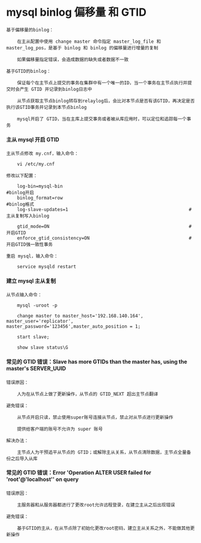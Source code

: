 
# mysql binlog 偏移量 和 GTID

    基于偏移量的binlog：

        在主从配置中使用 change master 命令指定 master_log_file 和 master_log_pos，是基于 binlog 和 binlog 的偏移量进行增量的复制

        如果偏移量指定错误，会造成数据的缺失或者数据不一致

    基于GTID的binlog：

        保证每个在主节点上提交的事务在集群中有一个唯一的ID，当一个事务在主节点执行并提交时会产生 GTID 并记录到binlog日志中

        从节点获取主节点binlog转存到relaylog后，会比对本节点是否有该GTID，再决定是否执行该GTID事务并记录到本节点binlog

        mysql开启了 GTID，当在主库上提交事务或者被从库应用时，可以定位和追踪每一个事务

#### 主从 mysql 开启 GTID

    主从节点修改 my.cnf，输入命令：

        vi /etc/my.cnf

    修改以下配置：

        log-bin=mysql-bin                                               #binlog开启
        binlog_format=row                                               #binlog格式
        log-slave-updates=1                                             #主从复制写入binlog

        gtid_mode=ON                                                    #开启GTID
        enforce_gtid_consistency=ON                                     #开启GTID强一致性事务

    重启 mysql，输入命令：

        service mysqld restart

#### 建立 mysql 主从复制

    从节点输入命令：

        mysql -uroot -p

        change master to master_host='192.168.140.164', master_user='replicator', master_password='123456',master_auto_position = 1;

        start slave;

        show slave status\G

#### 常见的 GTID 错误：Slave has more GTIDs than the master has, using the master's SERVER_UUID

    错误原因：

        人为在从节点上做了更新操作，从节点的 GTID_NEXT 超出主节点翻译

    避免错误：

        从节点开启只读，禁止使用super账号连接从节点，禁止对从节点进行更新操作

        提供给客户端的账号不允许为 super 账号

    解决办法：

        主节点人为干预追平从节点的 GTID；或解除主从关系，从节点清除数据，主节点全量备份之后导入从库

#### 常见的 GTID 错误：Error 'Operation ALTER USER failed for 'root'@'localhost'' on query

    错误原因：

        主服务器和从服务器都进行了更改root允许远程登录，在建立主从之后出现错误

    避免错误：

        基于GTID的主从，在从节点除了初始化更改root密码，建立主从关系之外，不能做其他更新操作
